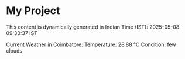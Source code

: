 # My Project

This content is dynamically generated in Indian Time (IST): 2025-05-08 09:30:37 IST


Current Weather in Coimbatore:
Temperature: 28.88 °C
Condition: few clouds
